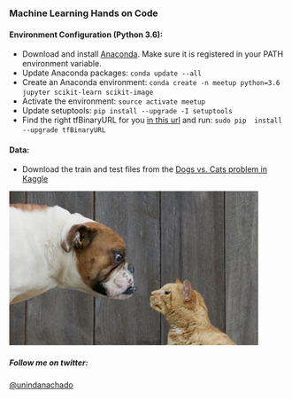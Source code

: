 ### Machine Learning Hands on Code

#### Environment Configuration (Python 3.6):
- Download and install [Anaconda](https://www.anaconda.com/download/). Make sure it is registered in your PATH environment variable.
- Update Anaconda packages:
    `conda update --all`
- Create an Anaconda environment:
    `conda create -n meetup python=3.6 jupyter scikit-learn scikit-image`
- Activate the environment:
    `source activate meetup`
- Update setuptools: `pip install --upgrade -I setuptools`
- Find the right tfBinaryURL for you [in this url](https://www.tensorflow.org/install/install_mac#the_url_of_the_tensorflow_python_package) and run: `sudo pip  install --upgrade tfBinaryURL`

#### Data:
- Download the train and test files from the [Dogs vs. Cats problem in Kaggle](https://www.kaggle.com/c/dogs-vs-cats/data)

![Cats vs Dogs](woof_meow.jpg?raw=true "Cats vs Dogs")

##### Follow me on twitter:
[@unindanachado](https://twitter.com/unindanachado)